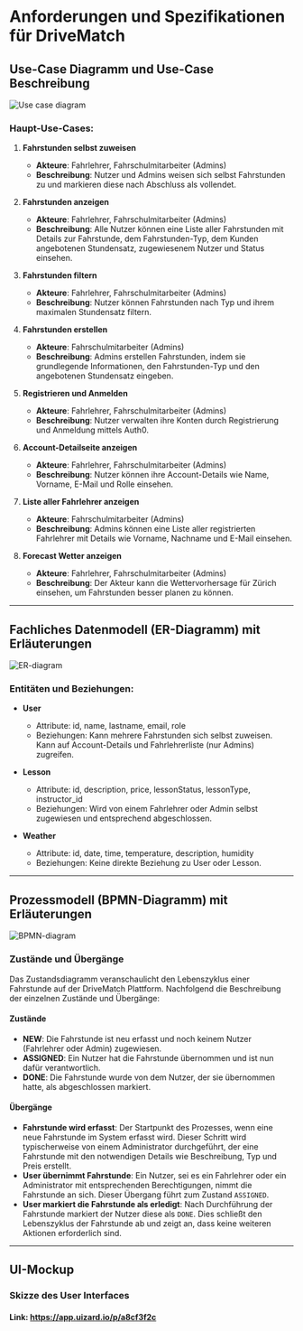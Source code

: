 # Anforderungen und Spezifikationen für DriveMatch

## Use-Case Diagramm und Use-Case Beschreibung

![Use case diagram](figures/use-case-diagram.drawio.svg)

### Haupt-Use-Cases:

1. **Fahrstunden selbst zuweisen**
   - **Akteure**: Fahrlehrer, Fahrschulmitarbeiter (Admins)
   - **Beschreibung**: Nutzer und Admins weisen sich selbst Fahrstunden zu und markieren diese nach Abschluss als vollendet.

2. **Fahrstunden anzeigen**
   - **Akteure**: Fahrlehrer, Fahrschulmitarbeiter (Admins)
   - **Beschreibung**: Alle Nutzer können eine Liste aller Fahrstunden mit Details zur Fahrstunde, dem Fahrstunden-Typ, dem Kunden angebotenen Stundensatz, zugewiesenem Nutzer und Status einsehen.

3. **Fahrstunden filtern**
   - **Akteure**: Fahrlehrer, Fahrschulmitarbeiter (Admins)
   - **Beschreibung**: Nutzer können Fahrstunden nach Typ und ihrem maximalen Stundensatz filtern.

4. **Fahrstunden erstellen**
   - **Akteure**: Fahrschulmitarbeiter (Admins)
   - **Beschreibung**: Admins erstellen Fahrstunden, indem sie grundlegende Informationen, den Fahrstunden-Typ und den angebotenen Stundensatz eingeben.

5. **Registrieren und Anmelden**
   - **Akteure**: Fahrlehrer, Fahrschulmitarbeiter (Admins)
   - **Beschreibung**: Nutzer verwalten ihre Konten durch Registrierung und Anmeldung mittels Auth0.

6. **Account-Detailseite anzeigen**
   - **Akteure**: Fahrlehrer, Fahrschulmitarbeiter (Admins)
   - **Beschreibung**: Nutzer können ihre Account-Details wie Name, Vorname, E-Mail und Rolle einsehen.

7. **Liste aller Fahrlehrer anzeigen**
   - **Akteure**: Fahrschulmitarbeiter (Admins)
   - **Beschreibung**: Admins können eine Liste aller registrierten Fahrlehrer mit Details wie Vorname, Nachname und E-Mail einsehen.

8. **Forecast Wetter anzeigen**
   - **Akteure**: Fahrlehrer, Fahrschulmitarbeiter (Admins)
   - **Beschreibung**: Der Akteur kann die Wettervorhersage für Zürich einsehen, um Fahrstunden besser planen zu können.

---

## Fachliches Datenmodell (ER-Diagramm) mit Erläuterungen

![ER-diagram](figures/ER-diagram.drawio.svg)

### Entitäten und Beziehungen:

- **User**
  - Attribute: id, name, lastname, email, role
  - Beziehungen: Kann mehrere Fahrstunden sich selbst zuweisen. Kann auf Account-Details und Fahrlehrerliste (nur Admins) zugreifen.

- **Lesson**
  - Attribute: id, description, price, lessonStatus, lessonType, instructor_id
  - Beziehungen: Wird von einem Fahrlehrer oder Admin selbst zugewiesen und entsprechend abgeschlossen.

- **Weather**
  - Attribute: id, date, time, temperature, description, humidity
  - Beziehungen: Keine direkte Beziehung zu User oder Lesson.

---

## Prozessmodell (BPMN-Diagramm) mit Erläuterungen

![BPMN-diagram](figures/BPMN-diagram.drawio.svg)

### Zustände und Übergänge

Das Zustandsdiagramm veranschaulicht den Lebenszyklus einer Fahrstunde auf der DriveMatch Plattform. Nachfolgend die Beschreibung der einzelnen Zustände und Übergänge:

#### Zustände

- **NEW**: Die Fahrstunde ist neu erfasst und noch keinem Nutzer (Fahrlehrer oder Admin) zugewiesen.
- **ASSIGNED**: Ein Nutzer hat die Fahrstunde übernommen und ist nun dafür verantwortlich.
- **DONE**: Die Fahrstunde wurde von dem Nutzer, der sie übernommen hatte, als abgeschlossen markiert.

#### Übergänge

- **Fahrstunde wird erfasst**: Der Startpunkt des Prozesses, wenn eine neue Fahrstunde im System erfasst wird. Dieser Schritt wird typischerweise von einem Administrator durchgeführt, der eine Fahrstunde mit den notwendigen Details wie Beschreibung, Typ und Preis erstellt.
- **User übernimmt Fahrstunde**: Ein Nutzer, sei es ein Fahrlehrer oder ein Administrator mit entsprechenden Berechtigungen, nimmt die Fahrstunde an sich. Dieser Übergang führt zum Zustand `ASSIGNED`.
- **User markiert die Fahrstunde als erledigt**: Nach Durchführung der Fahrstunde markiert der Nutzer diese als `DONE`. Dies schließt den Lebenszyklus der Fahrstunde ab und zeigt an, dass keine weiteren Aktionen erforderlich sind.

---

## UI-Mockup

### Skizze des User Interfaces

#### Link: https://app.uizard.io/p/a8cf3f2c
